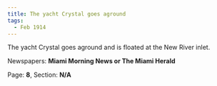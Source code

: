```yaml
---  
title: The yacht Crystal goes aground  
tags:  
  - Feb 1914  
---  
```

  
The yacht Crystal goes aground and is floated at the New River inlet.  
  
Newspapers: **Miami Morning News or The Miami Herald**  
  
Page: **8**, Section: **N/A** 
